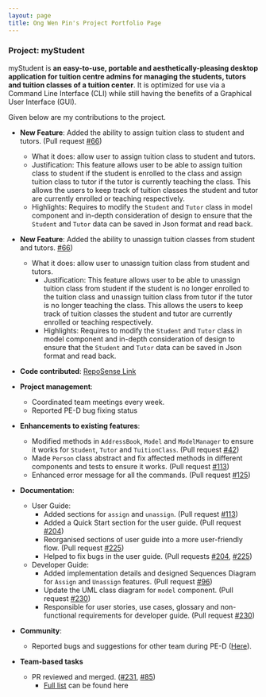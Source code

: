 ```yaml
---
layout: page
title: Ong Wen Pin's Project Portfolio Page
---
```


### Project: myStudent

myStudent is **an easy-to-use, portable and aesthetically-pleasing desktop application for tuition centre admins
for managing the students, tutors and tuition classes of a tuition center**.
It is optimized for use via a Command Line Interface (CLI)
while still having the benefits of a Graphical User Interface (GUI).

Given below are my contributions to the project.

* **New Feature**: Added the ability to assign tuition class to student and tutors. (Pull request [#66](https://github.com/AY2223S1-CS2103T-F12-4/tp/pull/66))
    * What it does: allow user to assign tuition class to student and tutors.
    * Justification: This feature allows user to be able to assign tuition class to student if the student is enrolled to the class
  and assign tuition class to tutor if the tutor is currently teaching the class. This allows the users to keep track of tuition classes 
  the student and tutor are currently enrolled or teaching respectively.
    * Highlights: Requires to modify the `Student` and `Tutor` class in model component and in-depth consideration of design to ensure
  that the `Student` and `Tutor` data can be saved in Json format and read back.

* **New Feature**: Added the ability to unassign tuition classes from student and tutors. [#66](https://github.com/AY2223S1-CS2103T-F12-4/tp/pull/66))
    * What it does: allow user to unassign tuition class from student and tutors.
        * Justification: This feature allows user to be able to unassign tuition class from student if the student is no longer enrolled to the tuition class
          and unassign tuition class from tutor if the tutor is no longer teaching the class. This allows the users to keep track of tuition classes
          the student and tutor are currently enrolled or teaching respectively.
        * Highlights: Requires to modify the `Student` and `Tutor` class in model component and in-depth consideration of design to ensure
          that the `Student` and `Tutor` data can be saved in Json format and read back.

* **Code contributed**: [RepoSense Link](https://nus-cs2103-ay2223s1.github.io/tp-dashboard/?search=ongwenpin&breakdown=true&sort=groupTitle&sortWithin=title&since=2022-09-16&timeframe=commit&mergegroup=&groupSelect=groupByRepos&checkedFileTypes=docs~functional-code~test-code~other)

* **Project management**:
    * Coordinated team meetings every week.
    * Reported PE-D bug fixing status

<div style="page-break-after: always;"></div>

* **Enhancements to existing features**:
    * Modified methods in `AddressBook`, `Model` and `ModelManager` to ensure it works for `Student`, `Tutor` and `TuitionClass`. (Pull request [#42](https://github.com/AY2223S1-CS2103T-F12-4/tp/pull/42))
    * Made `Person` class abstract and fix affected methods in different components and tests to ensure it works. (Pull request [#113](https://github.com/AY2223S1-CS2103T-F12-4/tp/pull/113))
    * Enhanced error message for all the commands. (Pull request [#125](https://github.com/AY2223S1-CS2103T-F12-4/tp/pull/125))

* **Documentation**:
    * User Guide:
        * Added sections for `assign` and `unassign`. (Pull request [#113](https://github.com/AY2223S1-CS2103T-F12-4/tp/pull/113))
        * Added a Quick Start section for the user guide. (Pull request [#204](https://github.com/AY2223S1-CS2103T-F12-4/tp/pull/204))
        * Reorganised sections of user guide into a more user-friendly flow. (Pull request [#225](https://github.com/AY2223S1-CS2103T-F12-4/tp/pull/225))
        * Helped to fix bugs in the user guide. (Pull requests [#204](https://github.com/AY2223S1-CS2103T-F12-4/tp/pull/204), [#225](https://github.com/AY2223S1-CS2103T-F12-4/tp/pull/225))
    * Developer Guide:
        * Added implementation details and designed Sequences Diagram for `Assign` and `Unassign` features. (Pull request [#96](https://github.com/AY2223S1-CS2103T-F12-4/tp/pull/96))
        * Update the UML class diagram for `model` component. (Pull request [#230](https://github.com/AY2223S1-CS2103T-F12-4/tp/pull/230))
        * Responsible for user stories, use cases, glossary and non-functional requirements for developer guide. (Pull request [#230](https://github.com/AY2223S1-CS2103T-F12-4/tp/pull/230))

* **Community**:
    * Reported bugs and suggestions for other team during PE-D ([Here](https://github.com/ongwenpin/ped/issues)).

* **Team-based tasks**
    * PR reviewed and merged. ([#231](https://github.com/AY2223S1-CS2103T-F12-4/tp/pull/231), 
  [#85](https://github.com/AY2223S1-CS2103T-F12-4/tp/pull/85))
        * [Full list](https://github.com/AY2223S1-CS2103T-F12-4/tp/pulls?q=is%3Apr+commenter%3Aongwenpin) can be found here  
